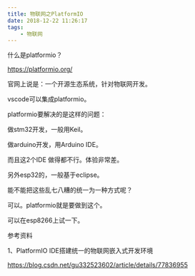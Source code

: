 ```yaml
---
title: 物联网之PlatformIO
date: 2018-12-22 11:26:17
tags:
	- 物联网
---
```




什么是platformio？

https://platformio.org/

官网上说是：一个开源生态系统，针对物联网开发。

vscode可以集成platformio。



platformio要解决的是这样的问题：

做stm32开发，一般用Keil。

做arduino开发，用Arduino IDE。

而且这2个IDE 做得都不行。体验非常差。

另外esp32的，一般基于eclipse。

能不能把这些乱七八糟的统一为一种方式呢？

可以。platformio就是要做到这个。



可以在esp8266上试一下。



参考资料

1、PlatformIO IDE搭建统一的物联网嵌入式开发环境

https://blog.csdn.net/gu332523602/article/details/77836955





